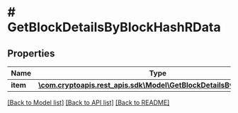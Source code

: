 # # GetBlockDetailsByBlockHashRData

## Properties

Name | Type | Description | Notes
------------ | ------------- | ------------- | -------------
**item** | [**\com.cryptoapis.rest_apis.sdk\Model\GetBlockDetailsByBlockHashRI**](GetBlockDetailsByBlockHashRI.md) |  |

[[Back to Model list]](../../README.md#models) [[Back to API list]](../../README.md#endpoints) [[Back to README]](../../README.md)

